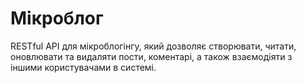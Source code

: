 # Мікроблог
RESTful API для мікроблогінгу, який дозволяє створювати, читати, оновлювати та видаляти пости, коментарі, а також взаємодіяти з іншими користувачами в системі.


